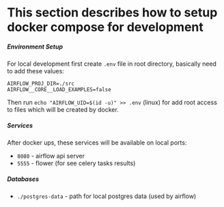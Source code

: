 # This section describes how to setup docker compose for development

##### Environment Setup
For local development first create `.env` file in root directory,
basically need to add these values:
```dotenv
AIRFLOW_PROJ_DIR=./src
AIRFLOW__CORE__LOAD_EXAMPLES=false
```
Then run `echo "AIRFLOW_UID=$(id -u)" >> .env` (linux) for add root access to files which
will be created by docker.

##### Services
After docker ups, these services will be available on local ports:
 - `8080` - airflow api server
 - `5555` - flower (for see celery tasks results)

##### Databases
- `./postgres-data` - path for local postgres data (used by airflow)